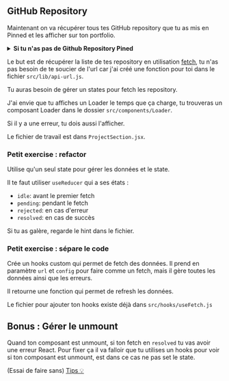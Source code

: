 ## GitHub Repository

Maintenant on va récupérer tous tes GitHub repository que tu as mis en Pinned et
les afficher sur ton portfolio.

<details>
<summary><b>Si tu n'as pas de Github Repository Pined</b></summary>

Tu n'as qu'à en créer un nouveau
et push le projet que tu vois ici sur GitHub.

Pour ça tu peux aller dans [repo.new](https://repo.new) et crée un repository.

Prend l'URL git qui est associé à ton repository puis fais ses commandes dans ton terminal bash :

```bash
git remote remove origin
git remote add origin <url que tu as copié de ton repository>
git push --set-upstream origin master
```

Et maintenant tu peux te rendre ton profile Github, tu verras
une section vide "Pinned Repositories" avec un bouton "Customize your pin"
ou tu pourras rajouter ton repository.

</details>

Le but est de récupérer la liste de tes repository en utilisation [fetch](https://developer.mozilla.org/en-US/docs/Web/API/Fetch_API),
tu n'as pas besoin de te soucier de l'url car j'ai créé une fonction pour toi
dans le fichier `src/lib/api-url.js`.

Tu auras besoin de gérer un states pour fetch les repository.

J'ai envie que tu affiches un Loader le temps que ça charge, tu trouveras
un composant Loader dans le dossier `src/components/Loader`.

Si il y a une erreur, tu dois aussi l'afficher.

Le fichier de travail est dans `ProjectSection.jsx`.

### Petit exercise : refactor

Utilise qu'un seul state pour gérer les données et le state.

Il te faut utiliser `useReducer` qui a ses états :

- `idle`: avant le premier fetch
- `pending`: pendant le fetch
- `rejected`: en cas d'erreur
- `resolved`: en cas de succès

Si tu as galère, regarde le hint dans le fichier.

### Petit exercise : sépare le code

Crée un hooks custom qui permet de fetch des données. Il prend en paramètre
`url` et `config` pour faire comme un fetch, mais il gère toutes les données
ainsi que les erreurs.

Il retourne une fonction qui permet de refresh les données.

Le fichier pour ajouter ton hooks existe déjà dans `src/hooks/useFetch.js`

## Bonus : Gérer le unmount

Quand ton composant est unmount, si ton fetch en `resolved` tu vas avoir
une erreur React.
Pour fixer ça il va falloir que tu utilises un hooks pour voir si ton composant
est unmount, est dans ce cas ne pas set le state.

(Essai de faire sans) [Tips 💡](https://usehooks-ts.com/react-hook/use-is-mounted)
